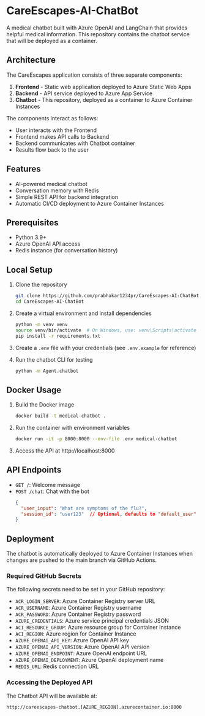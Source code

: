 # CareEscapes-AI-ChatBot

A medical chatbot built with Azure OpenAI and LangChain that provides helpful medical information. This repository contains the chatbot service that will be deployed as a container.

## Architecture

The CareEscapes application consists of three separate components:

1. **Frontend** - Static web application deployed to Azure Static Web Apps
2. **Backend** - API service deployed to Azure App Service
3. **Chatbot** - This repository, deployed as a container to Azure Container Instances

The components interact as follows:
- User interacts with the Frontend
- Frontend makes API calls to Backend
- Backend communicates with Chatbot container
- Results flow back to the user

## Features

- AI-powered medical chatbot
- Conversation memory with Redis
- Simple REST API for backend integration
- Automatic CI/CD deployment to Azure Container Instances

## Prerequisites

- Python 3.9+
- Azure OpenAI API access
- Redis instance (for conversation history)

## Local Setup

1. Clone the repository
   ```bash
   git clone https://github.com/prabhakar1234pr/CareEscapes-AI-ChatBot.git
   cd CareEscapes-AI-ChatBot
   ```

2. Create a virtual environment and install dependencies
   ```bash
   python -m venv venv
   source venv/bin/activate  # On Windows, use: venv\Scripts\activate
   pip install -r requirements.txt
   ```

3. Create a `.env` file with your credentials (see `.env.example` for reference)

4. Run the chatbot CLI for testing
   ```bash
   python -m Agent.chatbot
   ```

## Docker Usage

1. Build the Docker image
   ```bash
   docker build -t medical-chatbot .
   ```

2. Run the container with environment variables
   ```bash
   docker run -it -p 8000:8000 --env-file .env medical-chatbot
   ```

3. Access the API at http://localhost:8000

## API Endpoints

- `GET /`: Welcome message
- `POST /chat`: Chat with the bot
  ```json
  {
    "user_input": "What are symptoms of the flu?",
    "session_id": "user123"  // Optional, defaults to "default_user"
  }
  ```

## Deployment

The chatbot is automatically deployed to Azure Container Instances when changes are pushed to the main branch via GitHub Actions.

### Required GitHub Secrets

The following secrets need to be set in your GitHub repository:

- `ACR_LOGIN_SERVER`: Azure Container Registry server URL
- `ACR_USERNAME`: Azure Container Registry username
- `ACR_PASSWORD`: Azure Container Registry password
- `AZURE_CREDENTIALS`: Azure service principal credentials JSON
- `ACI_RESOURCE_GROUP`: Azure resource group for Container Instance
- `ACI_REGION`: Azure region for Container Instance
- `AZURE_OPENAI_API_KEY`: Azure OpenAI API key
- `AZURE_OPENAI_API_VERSION`: Azure OpenAI API version
- `AZURE_OPENAI_ENDPOINT`: Azure OpenAI endpoint URL
- `AZURE_OPENAI_DEPLOYMENT`: Azure OpenAI deployment name
- `REDIS_URL`: Redis connection URL

### Accessing the Deployed API

The Chatbot API will be available at:
```
http://careescapes-chatbot.[AZURE_REGION].azurecontainer.io:8000
``` 